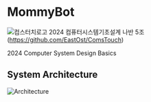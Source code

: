 # MommyBot
![컴스터치로고](https://github.com/user-attachments/assets/9f6b91c8-3a8d-401b-821b-306be505f2b5)
2024 컴퓨터시스템기초설계 나반 5조
(https://github.com/EastOst/ComsTouch)

2024 Computer System Design Basics
## System Architecture
![Architecture](https://github.com/user-attachments/assets/679316ba-3a26-4e55-b924-edcaf4c7127c)
